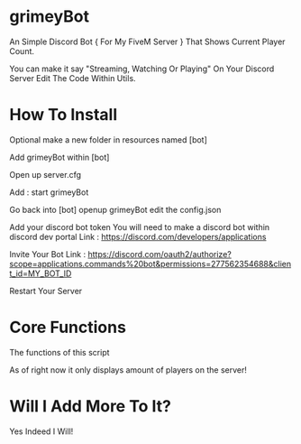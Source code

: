 # grimeyBot
An Simple Discord Bot { For My FiveM Server } That Shows Current Player Count.

You can make it say "Streaming, Watching Or Playing" On Your Discord Server Edit The Code Within Utils.

# How To Install

Optional make a new folder in resources named [bot]

Add grimeyBot within [bot]

Open up server.cfg 

Add : start grimeyBot

Go back into [bot]
openup grimeyBot
edit the config.json

Add your discord bot token 
You will need to make a discord bot within discord dev portal 
Link : https://discord.com/developers/applications

Invite Your Bot Link : https://discord.com/oauth2/authorize?scope=applications.commands%20bot&permissions=277562354688&client_id=MY_BOT_ID

Restart Your Server

# Core Functions

The functions of this script

As of right now it only displays amount of players on the server!

# Will I Add More To It?

Yes Indeed I Will! 
